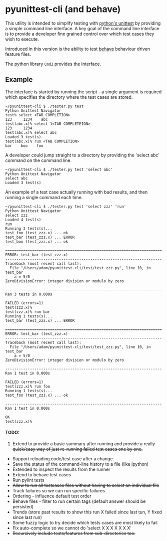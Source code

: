 # pyunittest-cli (and behave)

This utility is intended to simplify testing with [python's unittest](https://docs.python.org/2/library/unittest.html) by providing a simple command line interface. A key goal of the command line interface is to provide a developer fine grained control over which test cases they wish to execute.

Introduced in this version is the ability to test [behave](https://github.com/behave/behave) behaviour driven feature files.

The python library `Cmd2` provides the interface.


## Example

The interface is started by running the script - a single argument is required which specifies the directory where the test cases are stored.

```
~/pyunittest-cli $ ./tester.py test
Python Unittest Navigator
test% select <TAB COMPLETION>
123     1234    abc
test(abc.x)% select 1<TAB COMPLETEION>
123     1234
test(abc.x)% select abc
Loaded 3 test(s)
test(abc.x)% run <TAB COMPLETION>
bar    boo    foo

```


A developer could jump straight to a directory by providing the 'select abc' command on the command line.

```
~/pyunittest-cli $ ./tester.py test 'select abc'
Python Unittest Navigator
select abc
Loaded 3 test(s)
```

An example of a test case actually running with bad results, and then running a single command each time.

```
~/pyunittest-cli $ ./tester.py test 'select zzz' 'run'
Python Unittest Navigator
select zzz
Loaded 4 test(s)
run
Running 3 tests(s)...
test_foo (test_zzz.x) ... ok
test_bar (test_zzz.x) ... ERROR
test_boo (test_zzz.x) ... ok

======================================================================
ERROR: test_bar (test_zzz.x)
----------------------------------------------------------------------
Traceback (most recent call last):
  File "/Users/adam/pyunittest-cli/test/test_zzz.py", line 10, in test_bar
    a = 5/0
ZeroDivisionError: integer division or modulo by zero

----------------------------------------------------------------------
Ran 3 tests in 0.000s

FAILED (errors=1)
test(zzz.x)%
test(zzz.x)% run bar
Running 1 tests(s)...
test_bar (test_zzz.x) ... ERROR

======================================================================
ERROR: test_bar (test_zzz.x)
----------------------------------------------------------------------
Traceback (most recent call last):
  File "/Users/adam/pyunittest-cli/test/test_zzz.py", line 10, in test_bar
    a = 5/0
ZeroDivisionError: integer division or modulo by zero

----------------------------------------------------------------------
Ran 1 test in 0.000s

FAILED (errors=1)
test(zzz.x)% run foo
Running 1 tests(s)...
test_foo (test_zzz.x) ... ok

----------------------------------------------------------------------
Ran 1 test in 0.000s

OK
test(zzz.x)%
```






#### TODO:

1. Extend to provide a basic summary after running and ~~provide a really quick/easy way of just re-running failed test cases one by one.~~
- Support reloading code/test case after a change.
- Save the status of the command-line history to a file (like ipython)
- Extended to inspect the results from the runner 
- Extend to behave test cases
- Run pylint tests
- ~~Allow to run all testcases files without having to select an individual file~~
- Track failures so we can run specific failures
- Ordering - influence default test order
- Behave files - filter to run certain tags (default answer should be persisted)
- Trends (store past results to show this run X failed since last tun, Y fixed since last run)
- Some fuzzy logic to try decide which tests cases are most likely to fail
- Fix auto-complete so we cannot do 'select X X X X X X X'
- ~~Recursively include tests/features from sub-directories too.~~
